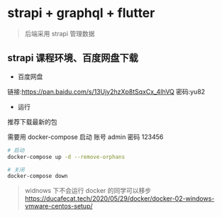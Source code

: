 # strapi + graphql + flutter

> 后端采用 strapi 管理数据

## strapi 课程环境、百度网盘下载

- 百度网盘

链接:https://pan.baidu.com/s/13Ujy2hzXp8tSqxCx_4IhVQ
密码:yu82

- 运行

推荐下载最新的包

需要用 docker-compose 启动
账号 admin
密码 123456

```sh
# 启动
docker-compose up -d --remove-orphans

# 关闭
docker-compose down
```

> widnows 下不会运行 docker 的同学可以移步
> https://ducafecat.tech/2020/05/29/docker/docker-02-windows-vmware-centos-setup/

